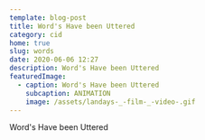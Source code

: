 ```yaml
---
template: blog-post
title: Word's Have been Uttered
category: cid
home: true
slug: words
date: 2020-06-06 12:27
description: Word's Have been Uttered
featuredImage:
  - caption: Word's Have been Uttered
    subcaption: ANIMATION
    image: /assets/landays-_-film-_-video-.gif
---
```

Word's Have been Uttered